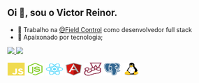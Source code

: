 ## Oi 👋, sou o Victor Reinor.

- 🔭 Trabalho na [@Field Control](https://github.com/FieldControl) como desenvolvedor full stack
- 💙 Apaixonado por tecnologia;

<div>
  <a href="https://github.com/victorreinor">
    <img height="180em" src="https://github-readme-stats.vercel.app/api?username=victorreinor&show_icons=true&theme=dracula&count_private=true&custom_title=My%20Stats"/>
    <img height="180em" src="https://github-readme-stats.vercel.app/api/top-langs/?username=victorreinor&layout=compact&langs_count=16&theme=dracula"/>
  </a>
<div>

<div style="display: inline_block"><br>
  <img align="center" alt="Victor-Js" height="30" width="40" src="https://raw.githubusercontent.com/devicons/devicon/master/icons/javascript/javascript-plain.svg">
  <img align="center" alt="Victor-React" height="30" width="40" src="https://raw.githubusercontent.com/devicons/devicon/00f02ef57fb7601fd1ddcc2fe6fe670fef3ae3e4/icons/nodejs/nodejs-plain.svg">
  <img align="center" alt="Victor-React" height="30" width="40" src="https://raw.githubusercontent.com/devicons/devicon/master/icons/react/react-original.svg">
  <img align="center" alt="Victor-React" height="30" width="40" src="https://raw.githubusercontent.com/devicons/devicon/00f02ef57fb7601fd1ddcc2fe6fe670fef3ae3e4/icons/angularjs/angularjs-original.svg">
  <img align="center" alt="Victor-React" height="30" width="40" src="https://raw.githubusercontent.com/devicons/devicon/00f02ef57fb7601fd1ddcc2fe6fe670fef3ae3e4/icons/jest/jest-plain.svg">
  <img align="center" alt="Victor-React" height="30" width="40" src="https://raw.githubusercontent.com/devicons/devicon/00f02ef57fb7601fd1ddcc2fe6fe670fef3ae3e4/icons/postgresql/postgresql-plain.svg">
  <img align="center" alt="Victor-React" height="30" width="40" src="https://raw.githubusercontent.com/devicons/devicon/00f02ef57fb7601fd1ddcc2fe6fe670fef3ae3e4/icons/linux/linux-original.svg">
</div>
